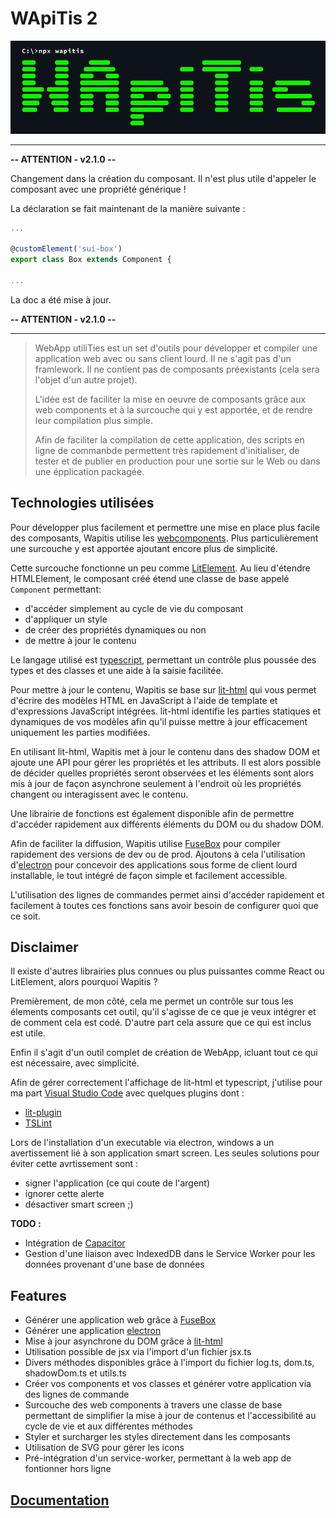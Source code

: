 # WApiTis 2
![](ui/logo.png)

---

**-- ATTENTION - v2.1.0 --**

Changement dans la création du composant. Il n'est plus utile d'appeler le composant avec une propriété générique !

La déclaration se fait maintenant de la manière suivante :

```Typescript
...

@customElement('sui-box')
export class Box extends Component {

...
```

La doc a été mise à jour.

**-- ATTENTION - v2.1.0 --**

---

> WebApp utiliTies est un set d'outils pour développer et compiler une application web avec ou sans client lourd. Il ne s'agit pas d'un framlework. Il ne contient pas de composants préexistants (cela sera l'objet d'un autre projet).
>
> L'idée est de faciliter la mise en oeuvre de composants grâce aux web components et à la surcouche qui y est apportée, et de rendre leur compilation plus simple.
>
> Afin de faciliter la compilation de cette application, des scripts en ligne de commanbde permettent très rapidement d'initialiser, de tester et de publier en production pour une sortie sur le Web ou dans une épplication packagée.

## Technologies utilisées

Pour développer plus facilement et permettre une mise en place plus facile des composants, Wapitis utilise les [webcomponents](https://developer.mozilla.org/fr/docs/Web/Web_Components). Plus particulièrement une surcouche y est apportée ajoutant encore plus de simplicité.

Cette surcouche fonctionne un peu comme [LitElement](https://lit-element.polymer-project.org/). Au lieu d'étendre HTMLElement, le composant créé étend une classe de base appelé `Component` permettant:
- d'accéder simplement au cycle de vie du composant
- d'appliquer un style
- de créer des propriétés dynamiques ou non
- de mettre à jour le contenu

Le langage utilisé est [typescript](https://www.typescriptlang.org), permettant un contrôle plus poussée des types et des classes et une aide à la saisie facilitée.

Pour mettre à jour le contenu, Wapitis se base sur [lit-html](https://lit-html.polymer-project.org/) qui vous permet d'écrire des modèles HTML en JavaScript à l'aide de template et d'expressions JavaScript intégrées. lit-html identifie les parties statiques et dynamiques de vos modèles afin qu'il puisse mettre à jour efficacement uniquement les parties modifiées.

En utilisant lit-html, Wapitis met à jour le contenu dans des shadow DOM et ajoute une API pour gérer les propriétés et les attributs. Il est alors possible de décider quelles propriétés seront observées et les éléments sont alors mis à jour de façon asynchrone seulement à l'endroit où les propriétés changent ou interagissent avec le contenu.

Une librairie de fonctions est également disponible afin de permettre d'accéder rapidement aux différents éléments du DOM ou du shadow DOM.

Afin de faciliter la diffusion, Wapitis utilise [FuseBox](https://fuse-box.org) pour compiler rapidement des versions de dev ou de prod. Ajoutons à cela l'utilisation d'[electron](https://electronjs.org/) pour concevoir des applications sous forme de client lourd installable, le tout intégré de façon simple et facilement accessible.

L'utilisation des lignes de commandes permet ainsi d'accéder rapidement et facilement à toutes ces fonctions sans avoir besoin de configurer quoi que ce soit.

## Disclaimer

Il existe d'autres librairies plus connues ou plus puissantes comme React ou LitElement, alors pourquoi Wapitis ?

Premièrement, de mon côté, cela me permet un contrôle sur tous les élements composants cet outil, qu'il s'agisse de ce que je veux intégrer et de comment cela est codé. D'autre part cela assure que ce qui est inclus est utile.

Enfin il s'agit d'un outil complet de création de WebApp, icluant tout ce qui est nécessaire, avec simplicité.

Afin de gérer correctement l'affichage de lit-html et typescript, j'utilise pour ma part [Visual Studio Code](https://code.visualstudio.com/) avec quelques plugins dont :
- [lit-plugin](https://marketplace.visualstudio.com/items?itemName=runem.lit-plugin)
- [TSLint](https://marketplace.visualstudio.com/items?itemName=ms-vscode.vscode-typescript-tslint-plugin)

Lors de l'installation d'un executable via electron, windows a un avertissement lié à son application smart screen. Les seules solutions pour éviter cette avrtissement sont :
- signer l'application (ce qui coute de l'argent)
- ignorer cette alerte
- désactiver smart screen ;)

**TODO :**
- Intégration de [Capacitor](https://capacitor.ionicframework.com/)
- Gestion d'une liaison avec IndexedDB dans le Service Worker pour les données provenant d'une base de données

## Features

- Générer une application web grâce à [FuseBox](https://fuse-box.org)
- Générer une application [electron](https://electronjs.org/)
- Mise à jour asynchrone du DOM grâce à [lit-html](https://lit-html.polymer-project.org/)
- Utilisation possible de jsx via l'import d'un fichier jsx.ts
- Divers méthodes  disponibles grâce à l'import du fichier log.ts, dom.ts, shadowDom.ts et utils.ts
- Créer vos components et vos classes et générer votre application via des lignes de commande
- Surcouche des web components à travers une classe de base permettant de simplifier la mise à jour de contenus et l'accessibilité au cycle de vie et aux différentes méthodes
- Styler et surcharger les styles directement dans les composants
- Utilisation de SVG pour gérer les icons
- Pré-intégration d'un service-worker, permettant à la web app de fontionner hors ligne

## [Documentation](https://nicolasboyer.github.io/wapitis/)